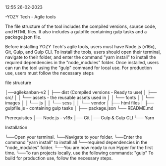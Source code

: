 12:55 26-02-2023

-YOZY Tech - Agile tools

The file structure of the tool includes the compiled versions, source code, and HTML files. It also includes a gulpfile containing gulp tasks and a package.json file.

Before installing YOZY Tech's agile tools, users must have Node.js (v16x), Git, Gulp, and Gulp CLI. To install the tools, users should open their terminal, navigate to their folder, and enter the command "yarn install" to install the required dependencies in the "node_modules" folder. Once installed, users can run the tool using the "gulp" command for local use. For production use, users must follow the necessary steps


file structure

│──agilekanban-v2
│   ├── dist (Compiled versions - Ready to use)
│   ├── src/
│   │   └── assets - the reusable assets used in 
│   │      └── fonts
│   │      └── images
│   │      └── js
│   │      └── scss
│   │      └── vendor
│   ├── html files
│   ├── gulpfile.js - containing gulp tasks
│   ├── package.json
└── README.md



Prerequisites
│── Node.js - v16x
│── Git
│── Gulp & Gulp CLI
└── Yarn



Installation

└──Open your terminal.
└──Navigate to your folder.
└──Enter the command "yarn install" to install all └──required dependencies in the "node_modules" folder.
└──You are now ready to run Hyper for the first time.
└──To run projects locally, use the following commands:
"gulp"
To build for production use, follow the necessary steps.